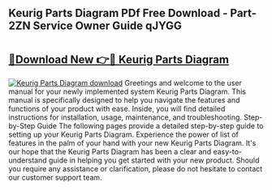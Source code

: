 ## Keurig Parts Diagram PDf Free Download - Part-2ZN Service Owner Guide qJYGG

# <h2><a href="http://dfiyxd.blite.top/?on=Keurig+Parts+Diagram">🔗Download New 👉🔴 Keurig Parts Diagram</a></h2>

[![Keurig Parts Diagram download](https://i.imgur.com/lujVjoI.png)](http://dfiyxd.blite.top/?on=Keurig+Parts+Diagram)
Greetings and welcome to the user manual for your newly implemented system Keurig Parts Diagram. This manual is specifically designed to help you navigate the features and functions of your product with ease. Inside, you will find detailed instructions for installation, usage, maintenance, and troubleshooting. Step-by-Step Guide The following pages provide a detailed step-by-step guide to setting up your Keurig Parts Diagram. Experience the power of list of features in the palm of your hand with your new Keurig Parts Diagram. It's our hope that the Keurig Parts Diagram has been a clear and easy-to-understand guide in helping you get started with your new product. Should you require any assistance or clarification, please do not hesitate to contact our customer support team.
